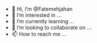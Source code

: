 - 👋 Hi, I’m @Fatemehjahan
- 👀 I’m interested in ...
- 🌱 I’m currently learning ...
- 💞️ I’m looking to collaborate on ...
- 📫 How to reach me ...

<!---
Fatemehjahan/Fatemehjahan is a ✨ special ✨ repository because its `README.md` (this file) appears on your GitHub profile.
You can click the Preview link to take a look at your changes.
--->
